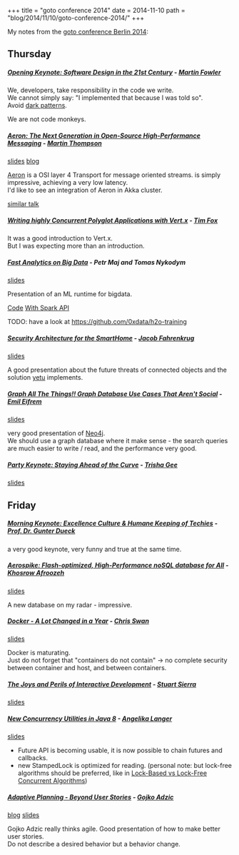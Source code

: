 +++
title = "goto conference 2014"
date = 2014-11-10
path = "blog/2014/11/10/goto-conference-2014/"
+++

My notes from the [goto conference Berlin 2014](http://gotocon.com/berlin-2014):

## Thursday

##### [Opening Keynote: Software Design in the 21st Century](http://gotocon.com/berlin-2014/presentation/Opening%20Keynote:%20Software%20Design%20in%20the%2021st%20Century) - [Martin Fowler](https://twitter.com/martinfowler)

We, developers, take responsibility in the code we write.<br/>
We cannot simply say: "I implemented that because I was told so".<br/>
Avoid [dark patterns](http://darkpatterns.org/).

We are not code monkeys.



##### [Aeron: The Next Generation in Open-Source High-Performance Messaging](http://gotocon.com/berlin-2014/presentation/Aeron:%20The%20Next%20Generation%20in%20Open-Source%20High-Performance%20Messaging) - [Martin Thompson](https://twitter.com/mjpt777)

[slides](http://gotocon.com/dl/goto-berlin-2014/slides/MartinThompson_AeronTheNextGenerationInOpenSourceHighPerformanceMessaging.pdf)
[blog](http://mechanical-sympathy.blogspot.com/)

[Aeron](https://github.com/real-logic/Aeron) is a OSI layer 4 Transport for message oriented streams.
is simply impressive, achieving a very low latency.<br/>
I'd like to see an integration of Aeron in Akka cluster.

[similar talk](https://www.youtube.com/watch?v=tM4YskS94b0)

##### [Writing highly Concurrent Polyglot Applications with Vert.x](http://gotocon.com/berlin-2014/presentation/Writing%20highly%20Concurrent%20Polyglot%20Applications%20with%20Vert.x) - [Tim Fox](https://twitter.com/timfox)

It was a good introduction to Vert.x.<br/>
But I was expecting more than an introduction.

##### [Fast Analytics on Big Data](http://gotocon.com/berlin-2014/presentation/Fast%20Analytics%20on%20Big%20Data) - Petr Maj and Tomas Nykodym
[slides](http://gotocon.com/dl/goto-berlin-2014/slides/PetrMaj_and_TomasNykodym_FastAnalyticsOnBigData.pdf)

Presentation of an ML runtime for bigdata.

[Code](https://github.com/0xdata/h2o) [With Spark API](https://github.com/0xdata/h2o-dev)

TODO: have a look at https://github.com/0xdata/h2o-training

##### [Security Architecture for the SmartHome](http://gotocon.com/berlin-2014/presentation/Security%20Architecture%20for%20the%20SmartHome) - [Jacob Fahrenkrug](https://twitter.com/jacobfahrenkrug)
[slides](http://gotocon.com/dl/goto-berlin-2014/slides/JacobFahrenkrug_SecurityArchitectureForTheSmartHome.pdf)

A good presentation about the future threats of connected objects and the solution [yetu](http://www.yetu.com/) implements.

##### [Graph All The Things!! Graph Database Use Cases That Aren't Social](http://gotocon.com/berlin-2014/presentation/Graph%20All%20The%20Things!!%20Graph%20Database%20Use%20Cases%20That%20Aren't%20Social) - [Emil Eifrem](https://twitter.com/emileifrem)
[slides](http://gotocon.com/dl/goto-berlin-2014/slides/EmilEifrem_GraphAllTheThingsGraphDatabaseUseCasesThatArentSocial.pdf)

very good presentation of [Neo4j](http://neo4j.com/).<br/>
We should use a graph database where it make sense - the search queries are much easier to write / read, and the performance very good.

##### [Party Keynote: Staying Ahead of the Curve](http://gotocon.com/berlin-2014/presentation/Party%20Keynote:%20Staying%20Ahead%20of%20the%20Curve) - [Trisha Gee](https://twitter.com/trisha_gee)
[slides](http://gotocon.com/dl/goto-berlin-2014/slides/TrishaGee_PartyKeynoteStayingAheadOfTheCurve.pdf)

## Friday

##### [Morning Keynote: Excellence Culture & Humane Keeping of Techies](http://gotocon.com/berlin-2014/presentation/Morning%20Keynote:%20Excellence%20Culture%20&%20Humane%20Keeping%20of%20Techies) - [Prof. Dr. Gunter Dueck](https://twitter.com/wilddueck)

a very good keynote, very funny and true at the same time.

##### [Aerospike: Flash-optimized, High-Performance noSQL database for All](http://gotocon.com/berlin-2014/presentation/Aerospike:%20Flash-optimized,%20High-Performance%20noSQL%20database%20for%20All) - [Khosrow Afroozeh](https://twitter.com/khaf)
[slides](http://gotocon.com/dl/goto-berlin-2014/slides/KhosrowAfroozeh_AerospikeFlashOptimizedHighPerformanceNoSQLDatabaseForAll.pdf)

A new database on my radar - impressive.


##### [Docker - A Lot Changed in a Year](http://gotocon.com/berlin-2014/presentation/Docker%20-%20A%20Lot%20Changed%20in%20a%20Year) - [Chris Swan](http://twitter.com/cpswan)
[slides](http://gotocon.com/dl/goto-berlin-2014/slides/ChrisSwan_DockerALotChangedInAYear.pdf)

Docker is maturating.<br/>
Just do not forget that "containers do not contain" -> no complete security between container and host, and between containers.


##### [The Joys and Perils of Interactive Development](http://gotocon.com/berlin-2014/presentation/The%20Joys%20and%20Perils%20of%20Interactive%20Development) - [Stuart Sierra](https://twitter.com/stuartsierra)
[slides](http://gotocon.com/dl/goto-berlin-2014/slides/protected/StuartSierra_TheJoysAndPerilsOfInteractiveDevelopment.pdf)

##### [New Concurrency Utilities in Java 8](http://gotocon.com/berlin-2014/presentation/New%20Concurrency%20Utilities%20in%20Java%208) - [Angelika Langer](https://twitter.com/AngelikaLanger)
[slides](http://gotocon.com/dl/goto-berlin-2014/slides/protected/AngelikaLanger_NewConcurrencyUtilitiesInJava8.pdf)

- Future API is becoming usable, it is now possible to chain futures and callbacks.
- new StampedLock is optimized for reading. (personal note: but lock-free algorithms should be preferred, like in [Lock-Based vs Lock-Free Concurrent Algorithms](http://mechanical-sympathy.blogspot.com/))

##### [Adaptive Planning - Beyond User Stories](http://gotocon.com/berlin-2014/presentation/Adaptive%20Planning%20-%20Beyond%20User%20Stories) - [Gojko Adzic](https://twitter.com/gojkoadzic)
[blog](http://gojko.net/)
[slides](http://gotocon.com/dl/goto-berlin-2014/slides/GojkoAdzic_AdaptivePlanningBeyondUserStories.pdf)

Gojko Adzic really thinks agile. Good presentation of how to make better user stories.<br/>
Do not describe a desired behavior but a behavior change.